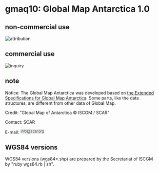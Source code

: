 # gmaq10: Global Map Antarctica 1.0
## non-commercial use
![attribution](https://globalmaps.github.io/globalmaps/attribution.png)
## commercial use
![inquiry](https://globalmaps.github.io/globalmaps/inquiry.png)

## note
Notice: The Global Map Antarctica was developed based on [the Extended Specifications for Global Map Antarctica](060615ATA_SPECIFICATIONS.pdf). Some parts, like the data structures, are different from other data of Global Map.

Credit: "Global Map of Antarctica © ISCGM / SCAR"

Contact: SCAR 

E-mail: ![email](email.png)

## WGS84 versions
WGS84 versions (wgs84*.shp) are prepared by the Secretariat of ISCGM by "ruby wgs84.rb | sh".

